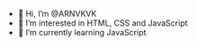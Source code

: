 - 👋 Hi, I’m @ARNVKVK
- 👀 I’m interested in HTML, CSS and JavaScript
- 🌱 I’m currently learning JavaScript 



<!---
ARNVKVK/ARNVKVK is a ✨ special ✨ repository because its `README.md` (this file) appears on your GitHub profile.
You can click the Preview link to take a look at your changes.
--->
